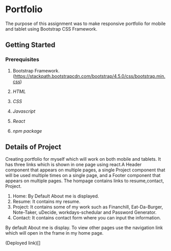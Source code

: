 # Portfolio

The purpose of this assignment was to make responsive portfolio for mobile and tablet using Bootstrap CSS Framework.  
 

## Getting Started

### Prerequisites
1. Bootstrap Framework.(https://stackpath.bootstrapcdn.com/bootstrap/4.5.0/css/bootstrap.min.css)

2. *HTML*

3. *CSS*

4. *Javascript*

5. *React*

6. *npm package*




##  Details of Project

Creating portfolio for myself which will work on both mobile and tablets. It has three links which is shown in one page using react.A Header component that appears on multiple pages, a single Project component that will be used multiple times on a single page, and a Footer component that appears on multiple pages. The hompage contains links to resume,contact, Project.
1. Home: By Default About me is displayed.   
2. Resume: It contains my resume.
3. Project: It contains some of my work such as Financhill, Eat-Da-Burger, Note-Taker, uDecide, workdays-schedular and Password Generator.
4. Contact: It contains contact form where you can input the information.


By default About me is display. To view other pages use the navigation link which will open in the frame in my home page.


(Deployed link)[]



